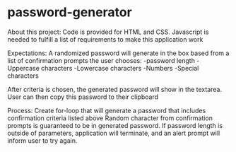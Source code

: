 # password-generator
About this project:
Code is provided for HTML and CSS. Javascript is needed to fulfill a list of requirements to make this application work

Expectations:
A randomized password will generate in the box based from a list of confirmation prompts the user chooses:
-password length
-Uppercase characters
-Lowercase characters
-Numbers
-Special characters

After criteria is chosen, the generated password will show in the textarea. User can then copy this password to their clipboard

Process:
Create for-loop that will generate a password that includes confirmation criteria listed above
Random character from confirmation prompts is guaranteed to be in generated password.
If password length is outside of parameters, application will terminate, and an alert prompt will inform user to try again.
